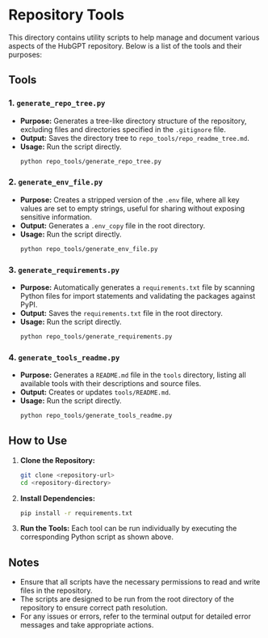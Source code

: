 # Repository Tools

This directory contains utility scripts to help manage and document various aspects of the HubGPT repository. Below is a list of the tools and their purposes:

## Tools

### 1. `generate_repo_tree.py`
- **Purpose:** Generates a tree-like directory structure of the repository, excluding files and directories specified in the `.gitignore` file.
- **Output:** Saves the directory tree to `repo_tools/repo_readme_tree.md`.
- **Usage:** Run the script directly.
  ```bash
  python repo_tools/generate_repo_tree.py
  ```

### 2. `generate_env_file.py`
- **Purpose:** Creates a stripped version of the `.env` file, where all key values are set to empty strings, useful for sharing without exposing sensitive information.
- **Output:** Generates a `.env_copy` file in the root directory.
- **Usage:** Run the script directly.
  ```bash
  python repo_tools/generate_env_file.py
  ```

### 3. `generate_requirements.py`
- **Purpose:** Automatically generates a `requirements.txt` file by scanning Python files for import statements and validating the packages against PyPI.
- **Output:** Saves the `requirements.txt` file in the root directory.
- **Usage:** Run the script directly.
  ```bash
  python repo_tools/generate_requirements.py
  ```

### 4. `generate_tools_readme.py`
- **Purpose:** Generates a `README.md` file in the `tools` directory, listing all available tools with their descriptions and source files.
- **Output:** Creates or updates `tools/README.md`.
- **Usage:** Run the script directly.
  ```bash
  python repo_tools/generate_tools_readme.py
  ```

## How to Use

1. **Clone the Repository:**
   ```bash
   git clone <repository-url>
   cd <repository-directory>
   ```

2. **Install Dependencies:**
   ```bash
   pip install -r requirements.txt
   ```

3. **Run the Tools:**
   Each tool can be run individually by executing the corresponding Python script as shown above.

## Notes

- Ensure that all scripts have the necessary permissions to read and write files in the repository.
- The scripts are designed to be run from the root directory of the repository to ensure correct path resolution.
- For any issues or errors, refer to the terminal output for detailed error messages and take appropriate actions.